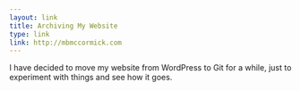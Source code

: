 ```yaml
---
layout: link
title: Archiving My Website
type: link
link: http://mbmccormick.com
---
```


I have decided to move my website from WordPress to Git for a while, just to experiment with things and see how it goes.